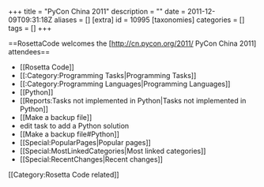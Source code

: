 +++
title = "PyCon China 2011"
description = ""
date = 2011-12-09T09:31:18Z
aliases = []
[extra]
id = 10995
[taxonomies]
categories = []
tags = []
+++

==RosettaCode welcomes the [http://cn.pycon.org/2011/ PyCon China 2011] attendees==

* [[Rosetta Code]]
* [[:Category:Programming Tasks|Programming Tasks]]
* [[:Category:Programming Languages|Programming Languages]]
* [[Python]]
* [[Reports:Tasks not implemented in Python|Tasks not implemented in Python]]
* [[Make a backup file]]
* edit task to add a Python solution
* [[Make a backup file#Python]]
* [[Special:PopularPages|Popular pages]]
* [[Special:MostLinkedCategories|Most linked categories]]
* [[Special:RecentChanges|Recent changes]]

[[Category:Rosetta Code related]]
